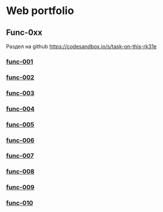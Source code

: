 # Web portfolio

## Func-0xx
Раздел на github https://codesandbox.io/s/task-on-this-rk31e

### [func-001](https://codesandbox.io/s/task-on-this-rk31e)
### [func-002](https://kodaktor.ru/?!=func_24b55)
### [func-003](https://kodaktor.ru/?!=func_b8c98)
### [func-004](https://kodaktor.ru/?!=func_5ff25)
### [func-005](https://codesandbox.io/s/carry-task-lgyfm)
### [func-006](https://kodaktor.ru/?!=func_04c1d)
### [func-007](https://codesandbox.io/s/callbacks-iy0rs)
### [func-008](https://kodaktor.ru/?!=func_eb680)
### [func-009](https://kodaktor.ru/?!=func_77641)
### [func-010](https://codesandbox.io/s/lambda-programming-yth9h)
